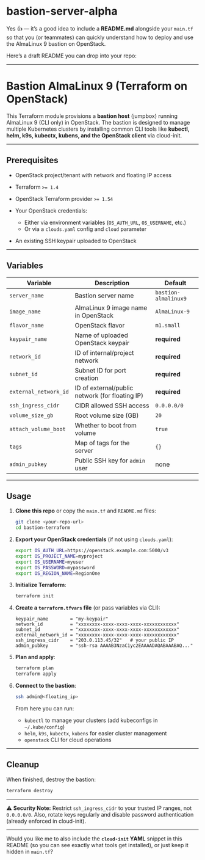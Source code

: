 # bastion-server-alpha
Yes 👍 — it’s a good idea to include a **README.md** alongside your `main.tf` so that you (or teammates) can quickly understand how to deploy and use the AlmaLinux 9 bastion on OpenStack.

Here’s a draft README you can drop into your repo:

---

# Bastion AlmaLinux 9 (Terraform on OpenStack)

This Terraform module provisions a **bastion host** (jumpbox) running AlmaLinux 9 (CLI only) in OpenStack.
The bastion is designed to manage multiple Kubernetes clusters by installing common CLI tools like **kubectl, helm, k9s, kubectx, kubens, and the OpenStack client** via cloud-init.

---

## Prerequisites

* OpenStack project/tenant with network and floating IP access
* Terraform `>= 1.4`
* OpenStack Terraform provider `>= 1.54`
* Your OpenStack credentials:

  * Either via environment variables (`OS_AUTH_URL`, `OS_USERNAME`, etc.)
  * Or via a `clouds.yaml` config and `cloud` parameter
* An existing SSH keypair uploaded to OpenStack

---

## Variables

| Variable              | Description                                     | Default              |
| --------------------- | ----------------------------------------------- | -------------------- |
| `server_name`         | Bastion server name                             | `bastion-almalinux9` |
| `image_name`          | AlmaLinux 9 image name in OpenStack             | `AlmaLinux-9`        |
| `flavor_name`         | OpenStack flavor                                | `m1.small`           |
| `keypair_name`        | Name of uploaded OpenStack keypair              | **required**         |
| `network_id`          | ID of internal/project network                  | **required**         |
| `subnet_id`           | Subnet ID for port creation                     | **required**         |
| `external_network_id` | ID of external/public network (for floating IP) | **required**         |
| `ssh_ingress_cidr`    | CIDR allowed SSH access                         | `0.0.0.0/0`          |
| `volume_size_gb`      | Root volume size (GB)                           | `20`                 |
| `attach_volume_boot`  | Whether to boot from volume                     | `true`               |
| `tags`                | Map of tags for the server                      | `{}`                 |
| `admin_pubkey`        | Public SSH key for `admin` user                 | none                 |

---

## Usage

1. **Clone this repo** or copy the `main.tf` and `README.md` files:

   ```bash
   git clone <your-repo-url>
   cd bastion-terraform
   ```

2. **Export your OpenStack credentials** (if not using `clouds.yaml`):

   ```bash
   export OS_AUTH_URL=https://openstack.example.com:5000/v3
   export OS_PROJECT_NAME=myproject
   export OS_USERNAME=myuser
   export OS_PASSWORD=mypassword
   export OS_REGION_NAME=RegionOne
   ```

3. **Initialize Terraform**:

   ```bash
   terraform init
   ```

4. **Create a `terraform.tfvars` file** (or pass variables via CLI):

   ```hcl
   keypair_name        = "my-keypair"
   network_id          = "xxxxxxxx-xxxx-xxxx-xxxx-xxxxxxxxxxxx"
   subnet_id           = "xxxxxxxx-xxxx-xxxx-xxxx-xxxxxxxxxxxx"
   external_network_id = "xxxxxxxx-xxxx-xxxx-xxxx-xxxxxxxxxxxx"
   ssh_ingress_cidr    = "203.0.113.45/32"   # your public IP
   admin_pubkey        = "ssh-rsa AAAAB3NzaC1yc2EAAAADAQABAAABAQ..."
   ```

5. **Plan and apply**:

   ```bash
   terraform plan
   terraform apply
   ```

6. **Connect to the bastion**:

   ```bash
   ssh admin@<floating_ip>
   ```

   From here you can run:

   * `kubectl` to manage your clusters (add kubeconfigs in `~/.kube/config`)
   * `helm`, `k9s`, `kubectx`, `kubens` for easier cluster management
   * `openstack` CLI for cloud operations

---

## Cleanup

When finished, destroy the bastion:

```bash
terraform destroy
```

---

⚠️ **Security Note:**
Restrict `ssh_ingress_cidr` to your trusted IP ranges, not `0.0.0.0/0`. Also, rotate keys regularly and disable password authentication (already enforced in cloud-init).

---

Would you like me to also include the **`cloud-init` YAML** snippet in this README (so you can see exactly what tools get installed), or just keep it hidden in `main.tf`?
